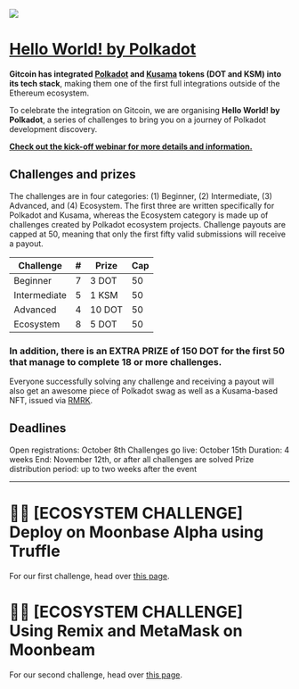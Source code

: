 ![](https://user-images.githubusercontent.com/64150856/95965454-3f561500-0e0a-11eb-9d42-c401dfb10c50.png)


# **[Hello World! by Polkadot](https://gitcoin.co/hackathon/polkadot/)** 

**Gitcoin has integrated [Polkadot](https://polkadot.network/) and [Kusama](https://kusama.network/) tokens (DOT and KSM) into its tech stack**, making them one of the first full integrations outside of the Ethereum ecosystem.

To celebrate the integration on Gitcoin, we are organising **Hello World! by Polkadot**, a series of challenges to bring you on a journey of Polkadot development discovery.

**[Check out the kick-off webinar for more details and information.](https://www.crowdcast.io/e/gitcoin-hello-world-by-polkadot)**

## **Challenges and prizes** 

The challenges are in four categories: (1) Beginner, (2) Intermediate, (3) Advanced, and (4) Ecosystem. The first three are written specifically for Polkadot and Kusama, whereas the Ecosystem category is made up of challenges created by Polkadot ecosystem projects. Challenge payouts are capped at 50, meaning that only the first fifty valid submissions will receive a payout.

| Challenge  | #  | Prize  | Cap  |
|---|---|---|---|
| Beginner  |  7  | 3 DOT  |  50 |
| Intermediate  | 5   | 1 KSM  | 50  |
| Advanced  | 4  | 10 DOT  | 50  |
| Ecosystem  | 8   | 5 DOT  | 50  |

### **In addition, there is an EXTRA PRIZE of 150 DOT for the first 50 that manage to complete 18 or more challenges.**

Everyone successfully solving any challenge and receiving a payout will also get an awesome piece of Polkadot swag as well as a Kusama-based NFT, issued via [RMRK](https://rmrk.app/).

## **Deadlines**
Open registrations: October 8th
Challenges go live: October 15th
Duration: 4 weeks
End: November 12th, or after all challenges are solved
Prize distribution period: up to two weeks after the event

------------------------------------------------------------------------------------------

# 🧑‍💻 **[ECOSYSTEM CHALLENGE] Deploy on Moonbase Alpha using Truffle**

For our first challenge, head over [this page](https://github.com/PureStake/gitcoin-hello-world-by-moonbeam/issues/1).

# 🧑‍💻 **[ECOSYSTEM CHALLENGE] Using Remix and MetaMask on Moonbeam**

For our second challenge, head over [this page](https://github.com/PureStake/gitcoin-hello-world-by-moonbeam/issues/2).

